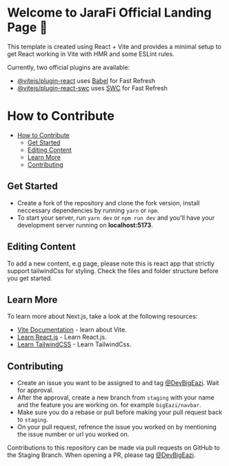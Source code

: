 # Welcome to JaraFi Official Landing Page 👋

This template is created using React + Vite and provides a minimal setup to get React working in Vite with HMR and some ESLint rules.

Currently, two official plugins are available:

- [@vitejs/plugin-react](https://github.com/vitejs/vite-plugin-react/blob/main/packages/plugin-react/README.md) uses [Babel](https://babeljs.io/) for Fast Refresh
- [@vitejs/plugin-react-swc](https://github.com/vitejs/vite-plugin-react-swc) uses [SWC](https://swc.rs/) for Fast Refresh

# How to Contribute
- [How to Contribute](#how-to-contribute)
  - [Get Started](#get-started)
  - [Editing Content](#editing-content)
  - [Learn More](#learn-more)
  - [Contributing](#contributing)

## Get Started

- Create a fork of the repository and clone the fork version, install neccessary dependencies by running `yarn` or `npm`.
- To start your server, run `yarn dev` or `npm run dev`  and you'll have your development server running on **localhost:5173**.

## Editing Content
To add a new content, e.g page, please note this is react app that strictly support tailwindCss for styling. Check the files and folder structure before you get started.

## Learn More

To learn more about Next.js, take a look at the following resources:

- [Vite Documentation](https://vitejs.dev/guide) - learn about Vite.
- [Learn React.js](https://react.dev/learn) - Learn React.js.
- [Learn TailwindCSS](https://tailwindcss.com/docs/installation/using-postcss) - Learn TailwindCss.

## Contributing

- Create an issue you want to be assigned to and tag [@DevBigEazi](https://github.com/DevBigEazi). Wait for approval.
- After the approval, create a new branch from `staging` with your name and the feature you are working on. for example
  `bigEazi/navbar`.
- Make sure you do a rebase or pull before making your pull request back to `staging`.
- On your pull request, refrence the issue you worked on by mentioning the issue number or url you worked on.

Contributions to this repository can be made via pull requests on GitHub to the Staging Branch. When opening a PR, please tag
[@DevBigEazi](https://github.com/DevBigEazi).

